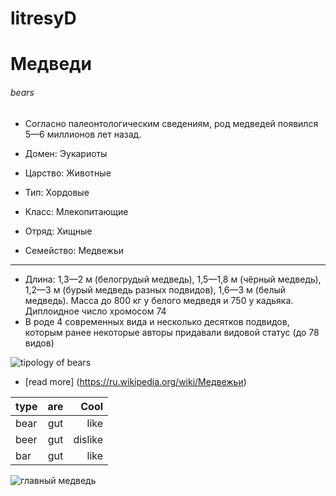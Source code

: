 # litresyD

#   Медведи 
###### bears

- Согласно палеонтологическим сведениям, род медведей появился 5—6 миллионов лет назад.

- Домен: 	Эукариоты
- Царство: 	Животные
- Тип: 	Хордовые
- Класс: 	Млекопитающие
- Отряд: 	Хищные
- Семейство: 	Медвежьи
-----------

- Длина: 1,3—2 м (белогрудый медведь), 1,5—1,8 м (чёрный медведь), 1,2—3 м (бурый медведь разных подвидов), 1,6—3 м (белый медведь). Масса до 800 кг у белого медведя и 750 у кадьяка. Диплоидное число хромосом 74
- В роде 4 современных вида и несколько десятков подвидов, которым ранее некоторые авторы придавали видовой статус (до 78 видов)

 ![tipology of bears](http://data.cyclowiki.org/images/a/ad/Ursidae_1.jpg)
 
- [read more] (https://ru.wikipedia.org/wiki/Медвежьи)

| type  | are| Cool  |
| ---   |:--:|  ----:|
| bear  | gut|  like |
| beer  | gut|dislike|
| bar   | gut|   like|

![главный медведь](https://cdn.fishki.net/upload/post/2016/10/14/2105013/5d5b5d020423c6a37afca1a23f3fea11.jpg)
